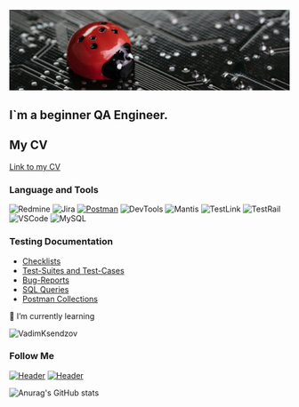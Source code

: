 [![Header](https://github.com/Oleksandr-Kryvenko/Oleksandr-Kryvenko/blob/main/assets/LadyBug.jpg)](https://www.linkedin.com/in/oleksandr-kryvenko/)

## I`m a beginner QA Engineer.

## My CV
[Link to my CV](https://drive.google.com/file/d/1txeR-U0p46IZ_6hZx7QilNBNWfg8oYFX/view?usp=sharing)

### Language and Tools
![Redmine](https://img.shields.io/badge/-Redmine-090909?style=for-the-badge&logo=Redmine)
![Jira](https://img.shields.io/badge/-Jira-090909?style=for-the-badge&logo=Jira)
[![Postman](https://img.shields.io/badge/-Postman-090909?style=for-the-badge&logo=Postman)](https://github.com/Oleksandr-Kryvenko/Postman)
![DevTools](https://img.shields.io/badge/-DevTools-090909?style=for-the-badge&logo=googlechrome&logoColor=2674f2)
![Mantis](https://img.shields.io/badge/-Mantis-090909?style=for-the-badge&logo=Mantis)
![TestLink](https://img.shields.io/badge/-TestLink-090909?style=for-the-badge&logo=Testlink)
![TestRail](https://img.shields.io/badge/-TestRail-090909?style=for-the-badge&logo=Testrail)
![VSCode](https://img.shields.io/badge/-VSCode-090909?style=for-the-badge&logo=VSCode)
![MySQL](https://img.shields.io/badge/MySQL-090909?style=for-the-badge&logo)

### Testing Documentation

- [Checklists](https://github.com/Oleksandr-Kryvenko/Checklists)
- [Test-Suites and Test-Cases](Link)
- [Bug-Reports](Link)
- [SQL Queries](Link)
- [Postman Collections](https://github.com/Oleksandr-Kryvenko/Postman)

🌱 I’m currently learning

![VadimKsendzov](https://img.shields.io/badge/-Vadim`s_Ksendzov_QA_courses-090909?style=for-the-badge&logo=QA&logoColor=00618a)


### Follow Me
[![Header](https://img.shields.io/badge/Linkedin-090909?style=for-the-badge&logo=linkedin&logoColor=0073b1)](https://www.linkedin.com/in/oleksandr-kryvenko/)
[![Header](https://img.shields.io/badge/Telegram-090909?style=for-the-badge&logo=telegram&logoColor=31a5db)](https://t.me/Oleksandr_Kryvenko)

![Anurag's GitHub stats](https://github-readme-stats.vercel.app/api?username=Oleksandr-Kryvenko&show_icons=true&theme=radical)

<!-- добавить инсту? -->

